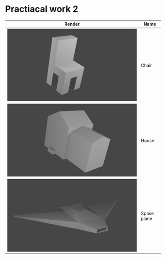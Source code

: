 # Practiacal work 2

| Render                     | Name        |
| -------------------------- | ----------- |
| ![image](./Chair.png)      | Chair       |
| ![image](./House.png)      | House       |
| ![image](./SpacePlane.png) | Spase plane |
